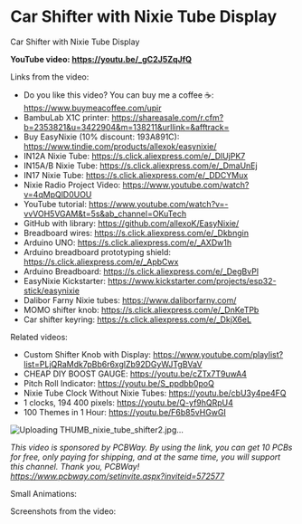 # Car Shifter with Nixie Tube Display
Car Shifter with Nixie Tube Display

**YouTube video: https://youtu.be/_gC2J5ZqJfQ**

Links from the video:
- Do you like this video? You can buy me a coffee ☕: https://www.buymeacoffee.com/upir
- BambuLab X1C printer: https://shareasale.com/r.cfm?b=2353821&u=3422904&m=138211&urllink=&afftrack=
- Buy EasyNixie (10% discount: 193A891C): https://www.tindie.com/products/allexok/easynixie/ 
- IN12A Nixie Tube: https://s.click.aliexpress.com/e/_DlUjPK7
- IN15A/B Nixie Tube: https://s.click.aliexpress.com/e/_DmaUnEj
- IN17 Nixie Tube: https://s.click.aliexpress.com/e/_DDCYMux
- Nixie Radio Project Video: https://www.youtube.com/watch?v=4qMpQlD0UOU
- YouTube tutorial: https://www.youtube.com/watch?v=-vvVOH5VGAM&t=5s&ab_channel=OKuTech
- GitHub with library: https://github.com/allexoK/EasyNixie/
- Breadboard wires: https://s.click.aliexpress.com/e/_Dkbngin
- Arduino UNO: https://s.click.aliexpress.com/e/_AXDw1h
- Arduino breadboard prototyping shield: https://s.click.aliexpress.com/e/_ApbCwx
- Arduino Breadboard: https://s.click.aliexpress.com/e/_DegBvPl
- EasyNixie Kickstarter: https://www.kickstarter.com/projects/esp32-stick/easynixie
- Dalibor Farny Nixie tubes: https://www.daliborfarny.com/
- MOMO shifter knob: https://s.click.aliexpress.com/e/_DnKeTPb
- Car shifter keyring: https://s.click.aliexpress.com/e/_DkjX6eL

Related videos:
- Custom Shifter Knob with Display: https://www.youtube.com/playlist?list=PLjQRaMdk7pBb6r6xglZb92DGyWJTgBVaV
- CHEAP DIY BOOST GAUGE: https://youtu.be/cZTx7T9uwA4
- Pitch Roll Indicator: https://youtu.be/S_ppdbb0poQ
- Nixie Tube Clock Without Nixie Tubes: https://youtu.be/cbU3y4pe4FQ
- 1 clocks, 194 400 pixels: https://youtu.be/Q-yf9hQRpU4
- 100 Themes in 1 Hour: https://youtu.be/F6b85vHGwGI


![Uploading THUMB_nixie_tube_shifter2.jpg…]()


_This video is sponsored by PCBWay. By using the link, you can get 10 PCBs for free, only paying for shipping, and at the same time, you will support this channel. Thank you, PCBWay! https://www.pcbway.com/setinvite.aspx?inviteid=572577_

Small Animations:



Screenshots from the video:



